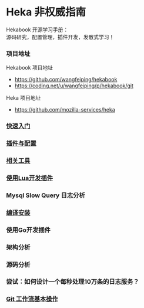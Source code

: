 # Heka 非权威指南

Hekabook 开源学习手册：  
源码研究，配置管理，插件开发，发散式学习！

### 项目地址

Hekabook 项目地址

* https://github.com/wangfeiping/hekabook
* https://coding.net/u/wangfeiping/p/hekabook/git

Heka 项目地址

* https://github.com/mozilla-services/heka

### [快速入门](doc/getting_started.md "快速入门")  
### [插件与配置](doc/plugins.md "插件与配置")  
### [相关工具](doc/tools.md "相关工具")  
### [使用Lua开发插件](doc/lua_sandbox.md "使用Lua开发插件")  
### Mysql Slow Query 日志分析  
### [编译安装](doc/build_install.md "编译安装")  
### 使用Go开发插件  
### 架构分析  
### 源码分析  
### 尝试：如何设计一个每秒处理10万条的日志服务？  
### [Git 工作流基本操作](doc/git_workflow.md "Git 工作流基本操作")  

